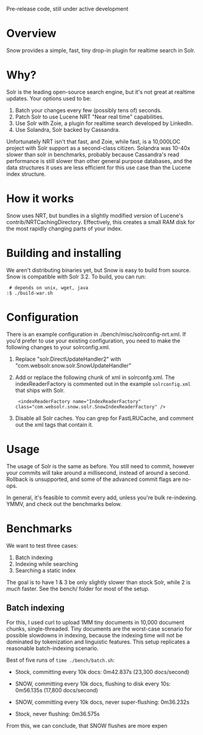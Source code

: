 Pre-release code, still under active development

Overview
========

Snow provides a simple, fast, tiny drop-in plugin for realtime search in Solr.  

Why?
====

Solr is the leading open-source search engine, but it's not great at realtime updates.  Your options used to be:

1. Batch your changes every few (possibly tens of) seconds.
2. Patch Solr to use Lucene NRT "Near real time" capabilities.  
3. Use Solr with Zoie, a plugin for realtime search developed by LinkedIn.
4. Use Solandra, Solr backed by Cassandra.

Unfortunately NRT isn't that fast, and Zoie, while fast, is a 10,000LOC project with Solr support as a second-class citizen.  Solandra was 10-40x slower than solr in benchmarks, probably because Cassandra's read performance is still slower than other general purpose databases, and the data structures it uses are less efficient for this use case than the Lucene index structure.

How it works
============

Snow uses NRT, but bundles in a slightly modified version of Lucene's contrib/NRTCachingDirectory.  Effectively, this creates a small RAM disk for the most rapidly changing parts of your index.

Building and installing
=======================

We aren't distributing binaries yet, but Snow is easy to build from source.  Snow is compatible with Solr 3.2.  To build, you can run:

     # depends on unix, wget, java
    :$ ./build-war.sh 

Configuration
=============

There is an example configuration in ./bench/misc/solrconfig-nrt.xml.  If you'd prefer to use your existing configuration, you need to make the following changes to your solrconfig.xml.

1. Replace "solr.DirectUpdateHandler2" with "com.websolr.snow.solr.SnowUpdateHandler"
2. Add or replace the following chunk of xml in solrconfg.xml. The indexReaderFactory is commented out in the example `solrconfig.xml` that ships with Solr.

        <indexReaderFactory name="IndexReaderFactory" class="com.websolr.snow.solr.SnowIndexReaderFactory" />
    
3. Disable all Solr caches.  You can grep for FastLRUCache, and comment out the xml tags that contain it.

Usage
=====

The usage of Solr is the same as before.  You still need to commit, however your commits will take around a millisecond, instead of around a second.  Rollback is unsupported, and some of the advanced commit flags are no-ops.

In general, it's feasible to commit every add, unless you're bulk re-indexing.  YMMV, and check out the benchmarks below.

Benchmarks
==========

We want to test three cases:

1. Batch indexing
2. Indexing while searching
3. Searching a static index

The goal is to have 1 & 3 be only slightly slower than stock Solr, while 2 is *much* faster.  See the bench/ folder for most of the setup.

Batch indexing
--------------

For this, I used curl to upload 1MM tiny documents in 10,000 document chunks, single-threaded.  Tiny documents are the worst-case scenario for possible slowdowns in indexing, because the indexing time will not be dominated by tokenization and linguistic features.  This setup replicates a reasonable batch-indexing scenario.

Best of five runs of `time ./bench/batch.sh`:

* Stock, committing every 10k docs: 0m42.837s (23,300 docs/second)
* SNOW, committing every 10k docs, flushing to disk every 10s: 0m56.135s (17,800 docs/second)
* SNOW, committing every 10k docs, never super-flushing: 0m36.232s 

* Stock, never flushing: 0m36.575s


From this, we can conclude, that SNOW flushes are more expen



